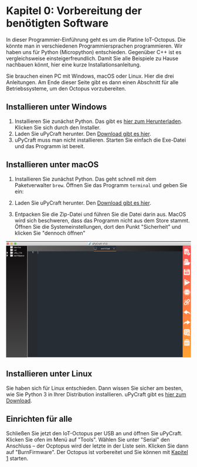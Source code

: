 # Kapitel 0: Vorbereitung der benötigten Software

In dieser Programmier-Einführung geht es um die Platine IoT-Octopus. Die könnte man in verschiedenen Programmiersprachen programmieren. Wir haben uns für Python (Micropython) entschieden. Gegenüber C++ ist es vergleichsweise einsteigerfreundlich. Damit Sie alle Beispiele zu Hause nachbauen könnt, hier eine kurze Installationsanleitung.

Sie brauchen einen PC mit Windows, macOS oder Linux. Hier die drei Anleitungen. Am Ende dieser Seite gibt es dann einen Abschnitt für alle Betriebssysteme, um den Octopus vorzubereiten.

## Installieren unter Windows

1. Installieren Sie zunächst Python. Das gibt es [hier zum Herunterladen](https://www.python.org/ftp/python/3.7.2/python-3.7.2-amd64.exe). Klicken Sie sich durch den Installer.
2. Laden Sie uPyCraft herunter. Den [Download gibt es hier](https://raw.githubusercontent.com/DFRobot/uPyCraft/master/uPyCraft.exe).
3. uPyCraft muss man nicht installieren. Starten Sie einfach die Exe-Datei und das Programm ist bereit.

## Installieren unter macOS

1. Installieren Sie zunächst Python. Das geht schnell mit dem Paketverwalter `brew`. Öffnen Sie das Programm `terminal` und geben Sie ein:

2. Laden Sie uPyCraft herunter. Den [Download gibt es hier](https://raw.githubusercontent.com/DFRobot/uPyCraft/master/uPyCraft_mac_V1.0.zip).
3. Entpacken Sie die Zip-Datei und führen Sie die Datei darin aus. MacOS wird sich beschweren, dass das Programm nicht aus dem Store stammt. Öffnen Sie die Systemeinstellungen, dort den Punkt "Sicherheit" und klicken Sie "dennoch öffnen"

![So sieht uPyCraft aus. Rechts sind große Schaltflächen für die wichtigsten Funktionen](upycraft.png)

## Installieren unter Linux

Sie haben sich für Linux entschieden. Dann wissen Sie sicher am besten, wie Sie Python 3 in Ihrer Distribution installieren. uPyCraft gibt es [hier zum Download](https://git.oschina.net/dfrobot/upycraft/raw/master/uPyCraft_linux_V0.30).


## Einrichten für alle

Schließen Sie jetzt den IoT-Octopus per USB an und öffnen Sie uPyCraft. Klicken Sie ofen im Menü auf "Tools". Wählen Sie unter "Serial" den Anschluss – der Ocptopus wird der letzte in der Liste sein. Klicken Sie dann auf "BurnFirmware". Der Octopus ist vorbereitet und Sie können mit [Kapitel 1](../lesson1/lesson1.md) starten. 
